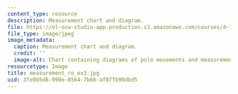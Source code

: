 ```yaml
---
content_type: resource
description: Measurement chart and diagram.
file: https://ol-ocw-studio-app-production.s3.amazonaws.com/courses/4-111-introduction-to-architecture-environmental-design-spring-2014/3fe0b5d6990e05647b66af87fb99dbd5_measurement_ro_ex3.jpg
file_type: image/jpeg
image_metadata:
  caption: Measurement chart and diagram.
  credit: ''
  image-alt: Chart containing diagrams of polo movements and measurements.
resourcetype: Image
title: measurement_ro_ex3.jpg
uid: 3fe0b5d6-990e-0564-7b66-af87fb99dbd5
---
```

